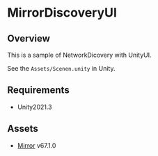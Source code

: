 ﻿# MirrorDiscoveryUI

## Overview

This is a sample of NetworkDicovery with UnityUI.

See the `Assets/Scenen.unity` in Unity.

## Requirements

- Unity2021.3

## Assets

- [Mirror](https://github.com/vis2k/Mirror) v67.1.0